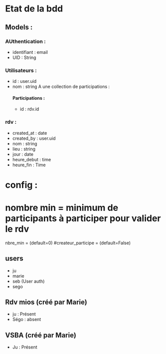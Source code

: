 # Etat de la bdd

## Models :

### AUthentication :
- identifiant : email
- UID : String

### Utilisateurs :
- id : user.uid
- nom : string
A une collection de participations :
    #### Participations :
    - id : rdv.id

### rdv :
- created_at : date
- created_by : user.uid
- nom : string
- lieu : string
- jour : date
- heure_debut : time
- heure_fin : Time
# config :
# nombre min = minimum de participants à participer pour valider le rdv
nbre_min = (default=0)
#createur_participe = (default=False)

## users

- ju
- marie
- seb (User auth)
- sego

## Rdv mios (créé par Marie)

- ju : Présent
- Ségo : absent

## VSBA (créé par Marie)

- Ju : Présent